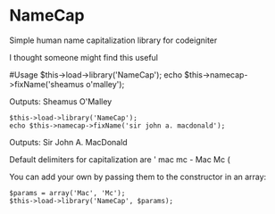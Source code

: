 NameCap
=======

Simple human name capitalization library for codeigniter

I thought someone might find this useful

#Usage
    $this->load->library('NameCap');
    echo $this->namecap->fixName('sheamus o\'malley');
    
Outputs: Sheamus O'Malley

    $this->load->library('NameCap');
    echo $this->namecap->fixName('sir john a. macdonald');
    
Outputs: Sir John A. MacDonald

Default delimiters for capitalization are ' mac mc - Mac Mc (

You can add your own by passing them to the constructor in an array:

    $params = array('Mac', 'Mc');
    $this->load->library('NameCap', $params);
    
